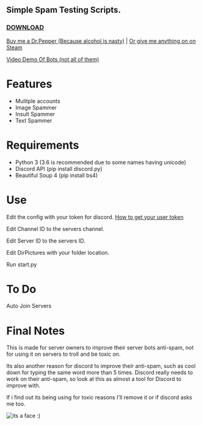 ## Simple Spam Testing Scripts.
### [DOWNLOAD](https://github.com/Merubokkusu/discord-spam-bots/archive/master.zip)



[Buy me a Dr.Pepper (Because alcohol is nasty)](https://www.paypal.me/Merubokkusu) | [Or give me anything on on Steam](https://steamcommunity.com/tradeoffer/new/?partner=94720138&token=GY23F7tU)

[Video Demo Of Bots (not all of them)](https://www.youtube.com/watch?v=SmusHGAIeu4)


# Features 
- Mulitple accounts
- Image Spammer
- Insult Spammer
- Text Spammer

# Requirements 
- Python 3 (3.6 is recommended due to some names having unicode)
- Discord API (pip install discord.py)
- Beautiful Soup 4 (pip install bs4)

# Use
Edit the config with your token for discord.
[How to get your user token](https://www.youtube.com/watch?v=80k9h62qIPk)

Edit Channel ID to the servers channel.

Edit Server ID to the servers ID.

Edit DirPictures with your folder location.

Run start.py


# To Do
Auto Join Servers


# Final Notes
This is made for server owners to improve their server bots anti-spam, not for using it on servers to troll and be toxic on.


Its also another reason for discord to improve their anti-spam, such as cool down for typing the same word more than 5 times.
Discord really needs to work on their anti-spam, so look at this as almost a tool for Discord to improve with.

If i find out its being using for toxic reasons I'll remove it or if discord asks me too.

![its a face :)](http://i.imgur.com/bTMYozm.png)

